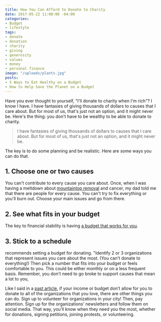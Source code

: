 ```yaml
---
title: How You Can Afford to Donate to Charity
date: 2017-05-22 11:00:00 -04:00
categories:
- Budget
- lifestyle
tags:
- donate
- donation
- charity
- giving
- generosity
- values
- money
- personal finance
image: "/uploads/plants.jpg"
posts:
- 5 Ways to Eat Healthy on a Budget
- How to Help Save the Planet on a Budget
---
```


Have you ever thought to yourself, "I'll donate to charity when I'm rich"? I know I have. I have fantasies of giving thousands of dollars to causes that I care about. But for most of us, that's just not an option, and it might never be. Here's the thing: you don't have to be wealthy to be able to donate to charity.

> I have fantasies of giving thousands of dollars to causes that I care about. But for most of us, that's just not an option, and it might never be.

The key is to do some planning and be realistic. Here are some ways you can do that.

## 1. Choose one or two causes

You can't contribute to every cause you care about. Once, when I was having a meltdown about [mountaintop removal](http://earthjustice.org/features/campaigns/what-is-mountaintop-removal-mining) and cancer, my dad told me that there are people for every cause. You can't try to fix everything or you'll burn out. Choose your main issues and go from there.

## 2. See what fits in your budget

The key to financial stability is having [a budget that works for you](https://www.maggiegermano.com/blog/how-to-create-a-budget-that-works-for-you/). 

## 3. Stick to a schedule

recommends setting a budget for donating.  "Identify 2 or 3 organizations that represent issues you care about the most. (You can't donate to everything!) Then pick a number that fits into your budget or feels comfortable to you. This could be either monthly or on a less frequent basis. Remember, you don't need to go broke to support causes that mean a lot to you,

Like I said in a [past article](https://www.maggiegermano.com/blog/where-to-put-money-while-hopeless), if your income or budget don’t allow for you to donate to all of the organizations that you love, there are other things you can do.
Sign up to volunteer for organizations in your city! Then, pay attention. Sign up for the organizations’ newsletters and follow them on social media. That way, you’ll know when they need you the most, whether for donations, signing petitions, joining protests, or volunteering.